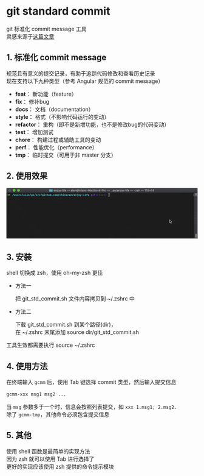 # git standard commit

git 标准化 commit message 工具  
灵感来源于[这篇文章](https://github.com/superhj1987/pragmatic-java-engineer/blob/master/book/chapter2-project/vcs.md#223-%E6%8F%90%E4%BA%A4%E6%97%A5%E5%BF%97 "提交日志")  

## 1. 标准化 commit message
规范且有意义的提交记录，有助于追踪代码修改和查看历史记录  
现在支持以下九种类型（参考 Angular 规范的 commit message）

* **feat**：     新功能（feature）
* **fix**：      修补bug
* **docs**：     文档（documentation）
* **style**：    格式（不影响代码运行的变动）
* **refactor**： 重构（即不是新增功能，也不是修改bug的代码变动）
* **test**：     增加测试
* **chore**：    构建过程或辅助工具的变动
* **perf**：     性能优化（performance）
* **tmp**：      临时提交（可用于非 master 分支）

## 2. 使用效果

![工具使用示例](./src/img/git-std-commit-msg.gif "工具使用示例")

## 3. 安装
shell 切换成 zsh，使用 oh-my-zsh 更佳

* 方法一

  把 git_std_commit.sh 文件内容拷贝到 ~/.zshrc 中

* 方法二

  下载 git_std_commit.sh 到某个路径(dir)，  
  在 ~/.zshrc 末尾添加 source dir/git_std_commit.sh

工具生效都需要执行 source ~/.zshrc

## 4. 使用方法

在终端输入 `gcmm` 后，使用 Tab 键选择 commit 类型，然后输入提交信息

```Bash
gcmm-xxx msg1 msg2 ...
```

当 `msg` 参数多于一个时，信息会按照列表提交，如 `xxx 1.msg1; 2.msg2.`  
除了 `gcmm-tmp`，其他命令必须包含提交信息

## 5. 其他

使用 shell 函数是最简单的实现方法  
因为 zsh 就可以使用 Tab 进行选择了  
更好的实现应该使用 zsh 提供的命令提示模块

